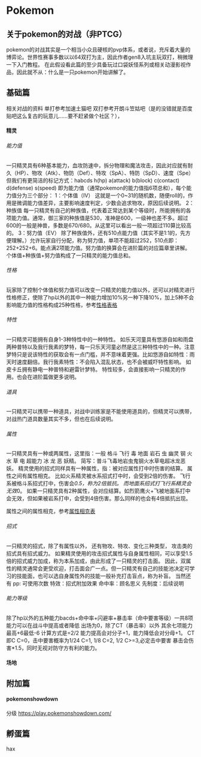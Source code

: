 # Pokemon

## 关于pokemon的对战（非PTCG）

pokemon的对战其实是一个相当小众且硬核的pvp体系，或者说，充斥着大量的博弈论。世界性赛事多数以以64双打为主，因此作者gen8入坑主玩双打，稍微理一下入门教程。
在此假设看此篇的至少具备玩过口袋妖怪系列或相关动漫影视作品，因此就不从：什么是一只pokemon开始讲解了。

## 基础篇

相关对战的资料 单打参考加速土猫吧 双打参考开朗斗笠姑吧（是的没错就是百度贴吧这么复古的玩意儿……要不赶紧做个社区？），

#### 精灵

###### 能力值
一只精灵具有6种基本能力，血攻防速中，拆分物理和魔法攻击，因此对应就有耐久（HP）、物攻（Atk）、物防（Def）、特攻（SpA）、特防（SpD）、速度（Spe）
但我们有更简洁的标记方式：habcds
h(hp) a(attack) b(block) c(contact) d(defense) s(speed)
即为能力值（通常pokemon的能力值指6项总和），每个能力值分为三个部分：
1：个体值（IV）
这就是一个0~31的随机数，随便roll的，作用是微调能力值差异，主要影响速度判定，少数会追求物攻，原因后续说明。
2：种族值
每一只精灵有自己的种族值，代表着正常达到某个等级时，所能拥有的各项能力值。通常，御三家的种族值是530，准神是600，一级神也差不多。超过600的一般是神兽，多数是670/680。从这里可以看出一般一项超过110算比较高的。
3：努力值（EV）
除了种族值外，还有510点能力值（其实不是1:1的，先方便理解。）允许玩家自行分配，称为努力值，单项不能超过252，510点即：252+252+6。能点满2项能力值。努力值的换算会在进阶篇的对应篇章里讲解。
个体值+种族值+努力值构成了一只精灵的能力值总和。

###### 性格
玩家除了控制个体值和努力值可以改变一只精灵的能力值以外，还可以对精灵进行性格修正，使除了hp以外的其中一种能力增加10%另一种下降10%，加上5种不会影响能力值的性格构成25种性格，参考[性格表格](https://wiki.52poke.com/zh-hans/%E6%80%A7%E6%A0%BC)

###### 特性
一只精灵可能拥有自身1-3种特性中的一种特性。
如乐天河童具有悠游自如和雨盘两种普特以及我行我素的梦特，每一只乐天河童必然是这三种特性中的一种。注意梦特只是说该特性的获取会有一点门槛，并不意味着更强。比如悠游自如特性：雨天时速度翻倍。我行我素特性：不会陷入混乱状态，也不会被威吓特性影响。
如皮卡丘拥有静电一种普特和避雷针梦特。
特性较多，会直接影响一只精灵的作用。也会在进阶篇做更多说明。

###### 道具
一只精灵可以携带一种道具，对战中训练家是不能使用道具的，但精灵可以携带，对战热门道具数量其实不多，但也在后续说明。

###### 属性

一只精灵具有一种或两属性，这里指：一般 格斗 飞行 毒 地面 岩石 虫 幽灵 钢 火 水 草 电 超能力 冰 龙 恶 妖精。
简写：普斗飞毒地岩虫鬼钢火水草电超冰龙恶妖。
精灵使用的招式同样具有一种属性，指：被对应属性打中时伤害的结算。
属性之间有属性相克。
比如火系精灵被水系招式打中时，会受到2倍的伤害。
飞行系被格斗系招式打中，伤害会*0.5，称为2倍抵抗。
而地面系招式打飞行系精灵会无效*0。
如果一只精灵具有2种属性，会对应结算。如烈箭鹰火+飞被地面系打中会无效，但如果被岩系打中，会受到4倍伤害。那么同样的也会有4倍抵抗出现。

属性之间的属性相克，参考[属性相克表](https://wiki.52poke.com/zh-hans/%E5%B1%9E%E6%80%A7%E7%9B%B8%E5%85%8B%E8%A1%A8)

######   招式
一只精灵的招式，除了有属性以外，
还有物攻、特攻、变化三种类型，
攻击类的招式具有招式威力。
如果精灵使用的攻击招式属性与自身属性相同，可以享受1.5倍的招式威力加成，称为本系加成，由此形成了一只精灵的打击面。
因此，双属性的精灵通常会更受欢迎，打击面会广一点。但一只精灵有自己的技能池决定可学习的技能面，也可以选自身属性外的技能一般补充打击盲点，称为补盲。
当然还有
pp: 可使用次数
特效：招式附加效果
命中率：顾名思义
先制度：后续说明

###### 能力等级
除了hp以外的五种能力bacds+命中率+闪避率+暴击率（命中要害等级）一共8项能力可以在战斗中提高或者降低
出场为0，除了CT（暴击率）以外
其余七项能力最高+6最低-6
计算方式是=2/2
能力提高会对分子+1，能力降低会对分母+1。
CT即C
C=0，击中要害概率为1/24
C=1, 1/8
C=2, 1/2
C>=3,必定击中要害
暴击会伤害*1.5，同时无视对防守方有利的能力。

#### 场地

## 附加篇

#### pokemonshowdown

分级
https://play.pokemonshowdown.com/

## 孵蛋篇

hax